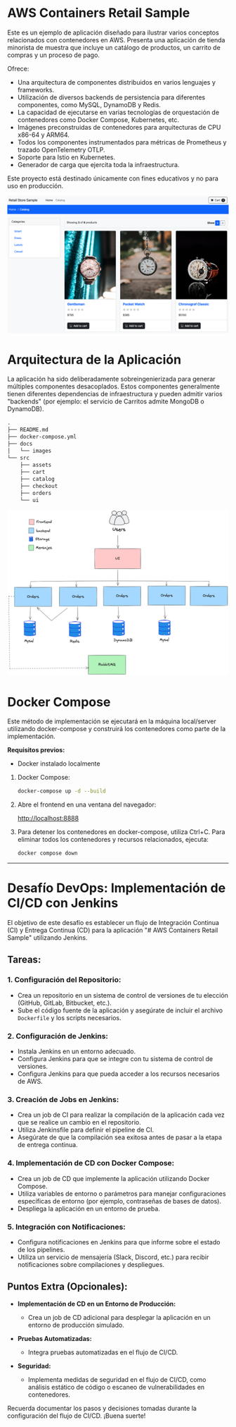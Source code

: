 # AWS Containers Retail Sample

Este es un ejemplo de aplicación diseñado para ilustrar varios conceptos relacionados con contenedores en AWS. Presenta una aplicación de tienda minorista de muestra que incluye un catálogo de productos, un carrito de compras y un proceso de pago.

Ofrece:

- Una arquitectura de componentes distribuidos en varios lenguajes y frameworks.
- Utilización de diversos backends de persistencia para diferentes componentes, como MySQL, DynamoDB y Redis.
- La capacidad de ejecutarse en varias tecnologías de orquestación de contenedores como Docker Compose, Kubernetes, etc.
- Imágenes preconstruidas de contenedores para arquitecturas de CPU x86-64 y ARM64.
- Todos los componentes instrumentados para métricas de Prometheus y trazado OpenTelemetry OTLP.
- Soporte para Istio en Kubernetes.
- Generador de carga que ejercita toda la infraestructura.

Este proyecto está destinado únicamente con fines educativos y no para uso en producción.

![Screenshot](/docs/images/screenshot.png)

# Arquitectura de la Aplicación

La aplicación ha sido deliberadamente sobreingenierizada para generar múltiples componentes desacoplados. Estos componentes generalmente tienen diferentes dependencias de infraestructura y pueden admitir varios "backends" (por ejemplo: el servicio de Carritos admite MongoDB o DynamoDB).

```
.
├── README.md
├── docker-compose.yml
├── docs
│   └── images
└── src
    ├── assets
    ├── cart
    ├── catalog
    ├── checkout
    ├── orders
    └── ui
```


![Screenshot](/docs/images/arq.png)

# Docker Compose

Este método de implementación se ejecutará en la máquina local/server utilizando docker-compose y construirá los contenedores como parte de la implementación.

**Requisitos previos:**
- Docker instalado localmente

1. Docker Compose:

    ```bash
    docker-compose up -d --build
    ```

2. Abre el frontend en una ventana del navegador:

    [http://localhost:8888](http://localhost:8888)

3. Para detener los contenedores en docker-compose, utiliza Ctrl+C. Para eliminar todos los contenedores y recursos relacionados, ejecuta:

    ```bash
    docker compose down
    ```

--- 


# Desafío DevOps: Implementación de CI/CD con Jenkins

El objetivo de este desafío es establecer un flujo de Integración Continua (CI) y Entrega Continua (CD) para la aplicación "# AWS Containers Retail Sample" utilizando Jenkins.

## Tareas:

### 1. Configuración del Repositorio:
   - Crea un repositorio en un sistema de control de versiones de tu elección (GitHub, GitLab, Bitbucket, etc.).
   - Sube el código fuente de la aplicación y asegúrate de incluir el archivo `Dockerfile` y los scripts necesarios.

### 2. Configuración de Jenkins:
   - Instala Jenkins en un entorno adecuado.
   - Configura Jenkins para que se integre con tu sistema de control de versiones.
   - Configura Jenkins para que pueda acceder a los recursos necesarios de AWS.

### 3. Creación de Jobs en Jenkins:
   - Crea un job de CI para realizar la compilación de la aplicación cada vez que se realice un cambio en el repositorio.
   - Utiliza Jenkinsfile para definir el pipeline de CI.
   - Asegúrate de que la compilación sea exitosa antes de pasar a la etapa de entrega continua.

### 4. Implementación de CD con Docker Compose:
   - Crea un job de CD que implemente la aplicación utilizando Docker Compose.
   - Utiliza variables de entorno o parámetros para manejar configuraciones específicas de entorno (por ejemplo, contraseñas de bases de datos).
   - Despliega la aplicación en un entorno de prueba.

### 5. Integración con Notificaciones:
   - Configura notificaciones en Jenkins para que informe sobre el estado de los pipelines.
   - Utiliza un servicio de mensajería (Slack, Discord, etc.) para recibir notificaciones sobre compilaciones y despliegues.

## Puntos Extra (Opcionales):

- **Implementación de CD en un Entorno de Producción:**
  - Crea un job de CD adicional para desplegar la aplicación en un entorno de producción simulado.

- **Pruebas Automatizadas:**
  - Integra pruebas automatizadas en el flujo de CI/CD.

- **Seguridad:**
  - Implementa medidas de seguridad en el flujo de CI/CD, como análisis estático de código o escaneo de vulnerabilidades en contenedores.

Recuerda documentar los pasos y decisiones tomadas durante la configuración del flujo de CI/CD. ¡Buena suerte!
